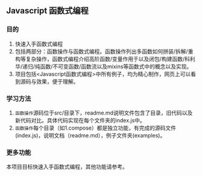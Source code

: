## Javascript 函数式编程
### 目的

  1. 快速入手函数式编程
  2. 包括两部分：函数操作与函数式编程。函数操作列出多函数如何拼装/拆解/重构等复杂操作，函数式编程介绍高阶函数/变量作用于以及闭包/构建函数/科利华/递归/纯函数/不可变函数/函数流以及mixins等函数式中的概念以及实现。
  3. 项目包括<Javascript函数式编程>中所有例子，均为精心制作，网页上可以看到源码与效果，便于理解。

### 学习方法

  1. `函数操作`源码位于src/目录下，readme.md说明文件包含了目录，旧代码以及新代码对比。具体代码实现在每个文件夹的index.js中。
  2. `函数操作`每个目录（如1.compose）都是独立功能，有完成的源码文件(index.js)，说明文档（readme.md），例子文件夹(examples)。

### 更多功能
  本项目目标快速入手函数式编程，其他功能请参考。
